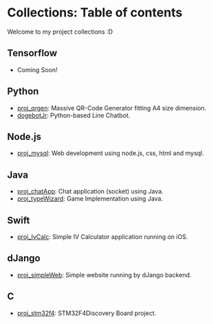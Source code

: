 # Collections: Table of contents

Welcome to my project collections :D

## Tensorflow
- Coming Soon!

## Python
- [proj_qrgen](https://github.com/jrkns/proj_qrgen): Massive QR-Code Generator fitting A4 size dimension.
- [dogebotJr](https://github.com/jrkns/dogebotJr): Python-based Line Chatbot.

## Node.js
- [proj_mysql](https://github.com/jrkns/proj_mysql): Web development using node.js, css, html and mysql.

## Java
- [proj_chatApp](https://github.com/jrkns/proj_chatApp): Chat application (socket) using Java.
- [proj_typeWizard](https://github.com/jrkns/proj_typeWizard): Game Implementation using Java.

## Swift
- [proj_IvCalc](https://github.com/jrkns/proj_IvCalc): Simple IV Calculator application running on iOS.

## dJango
- [proj_simpleWeb](https://github.com/jrkns/proj_simpleWeb): Simple website running by dJango backend.

## C
- [proj_stm32f4](https://github.com/jrkns/proj_stm32f4): STM32F4Discovery Board project.
